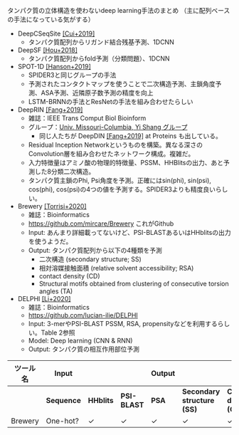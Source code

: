 タンパク質の立体構造を使わないdeep learning手法のまとめ
（主に配列ベースの手法になっている気がする）


* DeepCSeqSite [[Cui+2019]](https://doi.org/10.1186/s12859-019-2672-1)
  * タンパク質配列からリガンド結合残基予測、1DCNN
* DeepSF [[Hou+2018]](https://academic.oup.com/bioinformatics/article/34/8/1295/4708302)
  * タンパク質配列からfold予測（分類問題）、1DCNN
* SPOT-1D [[Hanson+2019]](https://doi.org/10.1093/bioinformatics/bty1006)
  * SPIDER3と同じグループの手法
  * 予測されたコンタクトマップを使うことで二次構造予測、主鎖角度予測、ASA予測、近隣原子数予測の精度を向上
  * LSTM-BRNNの手法とResNetの手法を組み合わせたらしい
* DeepRIN [[Fang+2019]](https://doi.org/10.1109/TCBB.2018.2814586)
  * 雑誌：IEEE Trans Comput Biol Bioinform
  * グループ：[Univ. Missouri-Columbia, Yi Shang グループ](http://dslsrv1.rnet.missouri.edu)
    * 同じ人たちが DeepDIN [[Fang+2019]](https://onlinelibrary.wiley.com/doi/abs/10.1002/prot.25780) at Proteins も出している。
  * Residual Inception Networkというものを構築。異なる深さのConvolution層を組み合わせたネットワーク構成。複雑だ。
  * 入力特徴量はアミノ酸の物理的特徴量、PSSM、HHBlitsの出力、あと予測した8分類二次構造。
  * タンパク質主鎖のPhi, Psi角度を予測。正確にはsin(phi), sin(psi), cos(phi), cos(psi)の4つの値を予測する。SPIDER3よりも精度良いらしい。
* Brewery [[Torrisi+2020]](https://doi.org/10.1093/bioinformatics/btaa204)
  * 雑誌：Bioinformatics
  * https://github.com/mircare/Brewery これがGithub
  * Input: あんまり詳細載ってないけど、PSI-BLASTあるいはHHblitsの出力を使うようだ。
  * Output: タンパク質配列から以下の4種類を予測
    * 二次構造 (secondary structure; SS)
    * 相対溶媒接触面積 (relative solvent accessibility; RSA)
    * contact density (CD)
    * Structural motifs obtained from clustering of consecutive torsion angles (TA)
* DELPHI [[Li+2020]](https://doi.org/10.1093/bioinformatics/btaa750)
  * 雑誌：Bioinformatics
  * https://github.com/lucian-ilie/DELPHI
  * Input: 3-merやPSI-BLAST PSSM, RSA, propensityなどを利用するらしい。Table 2参照
  * Model: Deep learning (CNN & RNN)
  * Output: タンパク質の相互作用部位予測

| ツール名 | Input ||| Output ||||Github|
| --- | --- | --- | --- | --- | --- | --- | --- | --- |
|       |<strong>Sequence</strong>|<strong>HHblits</strong>|<strong>PSI-BLAST</strong>| <strong>PSA</strong> | <strong>Secondary structure (SS)</strong> | <strong>Contact density (CD)</strong> | <strong>Torsion angle (TA)</strong> ||
|Brewery|One-hot?|✓|✓|✓|✓|✓|✓|https://github.com/mircare/Brewery|

<!--
* [[]]()
  * 雑誌名：
  * グループ：
-->
